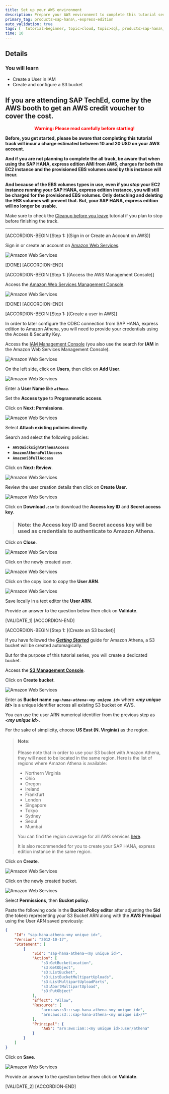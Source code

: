 ```yaml
---
title: Set up your AWS environment
description: Prepare your AWS environment to complete this tutorial series.
primary_tag: products>sap-hana\,-express-edition
auto_validation: true
tags: [  tutorial>beginner, topic>cloud, topic>sql, products>sap-hana\,-express-edition ]
time: 10
---
```


## Details
### You will learn  
  - Create a User in IAM
  - Create and configure a S3 bucket


**If you are attending SAP TechEd, come by the AWS booth to get an AWS credit voucher to cover the cost.**
---
<div align="center">
<b><span style="color:red;align:middle">Warning: Please read carefully before starting!</span></b>
</div>

**Before, you get started, please be aware that completing this tutorial track will incur a charge estimated between 10 and 20 USD on your AWS account.**

**And if you are not planning to complete the all track, be aware that when using the SAP HANA, express edition AMI from AWS, charges for both the EC2 instance and the provisioned EBS volumes used by this instance will incur.**

**And because of the EBS volumes types in use, even if you _stop_ your EC2 instance running your SAP HANA, express edition instance, you will still be charged for the provisioned EBS volumes. Only detaching and deleting the EBS volumes will prevent that. But, your SAP HANA, express edition will no longer be usable.**

Make sure to check the <a href="https://developers.sap.com/tutorials/hxe-aws-athena-07.html" target="&#95;blank">Cleanup before you leave</a> tutorial if you plan to stop before finishing the track.

---

[ACCORDION-BEGIN [Step 1: ](Sign in or Create an Account on AWS)]

Sign in or create an account on <a href="https://aws.amazon.com" target="&#95;blank">Amazon Web Services</a>.

![Amazon Web Services](01.png)

[DONE]
[ACCORDION-END]

[ACCORDION-BEGIN [Step 1: ](Access the AWS Management Console)]

Access the <a href="https://console.aws.amazon.com/console" target="&#95;blank">Amazon Web Services Management Console</a>.

![Amazon Web Services](02.png)

[DONE]
[ACCORDION-END]

[ACCORDION-BEGIN [Step 1: ](Create a user in AWS)]

In order to later configure the ODBC connection from SAP HANA, express edition to Amazon Athena, you will need to provide your credentials using the Access & Security Key.

Access the <a href="https://console.aws.amazon.com/iam" target="&#95;blank">IAM Management Console</a> (you also use the search for **IAM** in the Amazon Web Services Management Console).

![Amazon Web Services](03-01.png)

On the left side, click on **Users**, then click on **Add User**.

![Amazon Web Services](03-02.png)

Enter a **User Name** like ***`athena`***.

Set the **Access type** to **Programmatic access**.

Click on **Next: Permissions**.

![Amazon Web Services](03-03.png)

Select **Attach existing policies directly**.

Search and select the following policies:

 - **`AWSQuicksightAthenaAccess`**
 - **`AmazonAthenaFullAccess`**
 - **`AmazonS3FullAccess`**

Click on **Next: Review**.

![Amazon Web Services](03-04.png)

Review the user creation details then click on **Create User**.

![Amazon Web Services](03-05.png)

Click on **Download .`csv`** to download the **Access key ID** and **Secret access key**.

> ### **Note:** the **Access key ID** and **Secret access key** will be used as credentials to authenticate to Amazon Athena.

Click on **Close**.

![Amazon Web Services](03-06.png)

Click on the newly created user.

![Amazon Web Services](03-07.png)

Click on the copy icon to copy the **User ARN**.

![Amazon Web Services](03-08.png)

Save locally in a text editor the **User ARN**.

Provide an answer to the question below then click on **Validate**.

[VALIDATE_1]
[ACCORDION-END]

[ACCORDION-BEGIN [Step 1: ](Create an S3 bucket)]

If you have followed the ***<a href="https://docs.aws.amazon.com/athena/latest/ug/getting-started.html" target="&#95;blank">Getting Started</a>*** guide for Amazon Athena, a S3 bucket will be created automagically.

But for the purpose of this tutorial series, you will create a dedicated bucket.

Access the **<a href="https://s3.console.aws.amazon.com/s3/home" target="&#95;blank">S3 Management Console</a>**.

Click on **Create bucket**.

![Amazon Web Services](04-01.png)

Enter as **Bucket name** ***`sap-hana-athena-<my unique id>`*** where ***&lt;my unique id&gt;*** is a unique identifier across all existing S3 bucket on AWS.

You can use the user ARN numerical identifier from the previous step as ***&lt;my unique id&gt;***.

For the sake of simplicity, choose **US East (N. Virginia)** as the region.

> #### **Note:**
> Please note that in order to use your S3 bucket with Amazon Athena, they will need to be located in the same region. Here is the list of regions where Amazon Athena is available:
>
>  - Northern Virginia
>  - Ohio
>  - Oregon
>  - Ireland
>  - Frankfurt
>  - London
>  - Singapore
>  - Tokyo
>  - Sydney
>  - Seoul
>  - Mumbai
>
>You can find the region coverage for all AWS services [here](https://aws.amazon.com/about-aws/global-infrastructure/regional-product-services).
>
>It is also recommended for you to create your SAP HANA, express edition instance in the same region.

Click on **Create**.

![Amazon Web Services](04-02.png)

Click on the newly created bucket.

![Amazon Web Services](04-03.png)

Select **Permissions**, then **Bucket policy**.

Paste the following code in the **Bucket Policy editor** after adjusting the **Sid** (the ***<my unique id>***  token) representing your S3 Bucket ARN along with the **AWS Principal** using the User ARN saved previously:

```json
{
    "Id": "sap-hana-athena-<my unique id>",
    "Version": "2012-10-17",
    "Statement": [
        {
            "Sid": "sap-hana-athena-<my unique id>",
            "Action": [
                "s3:GetBucketLocation",
                "s3:GetObject",
                "s3:ListBucket",
                "s3:ListBucketMultipartUploads",
                "s3:ListMultipartUploadParts",
                "s3:AbortMultipartUpload",
                "s3:PutObject"
            ],
            "Effect": "Allow",
            "Resource": [
                "arn:aws:s3:::sap-hana-athena-<my unique id>",
                "arn:aws:s3:::sap-hana-athena-<my unique id>/*"
            ],
            "Principal": {
                "AWS": "arn:aws:iam::<my unique id>:user/athena"
            }
        }
    ]
}
```

Click on **Save**.

![Amazon Web Services](04-04.png)

Provide an answer to the question below then click on **Validate**.

[VALIDATE_2]
[ACCORDION-END]
